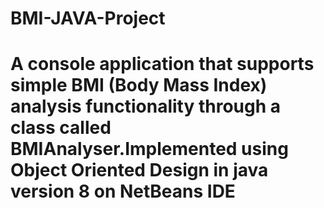 # BMI-JAVA-Project
# A console application that supports simple BMI (Body Mass Index) analysis functionality through a class called BMIAnalyser.Implemented using Object Oriented Design in java version 8 on NetBeans IDE

